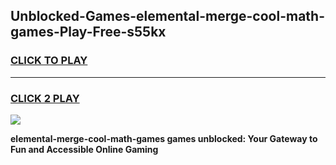 
## Unblocked-Games-elemental-merge-cool-math-games-Play-Free-s55kx
<h3>
<a href="https://premium76.site?title=elemental-merge-cool-math-games&ref=23A">CLICK TO PLAY</a></h3>
<hr>

<h3>
<a href="https://premium76.site?title=elemental-merge-cool-math-games&ref=23A">CLICK 2 PLAY</a>
  
</h3>

<a href="https://premium76.site?title=elemental-merge-cool-math-games&ref=23A"><img src="https://clearcache.store/games.png"></a>


**elemental-merge-cool-math-games games unblocked: Your Gateway to Fun and Accessible Online Gaming**
